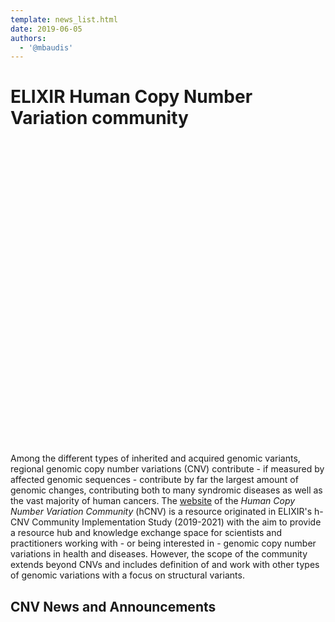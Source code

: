 ```yaml
---
template: news_list.html
date: 2019-06-05
authors:
  - '@mbaudis'
---
```


# ELIXIR Human Copy Number Variation community

<object style="float: right; width: 610px; margin-left: 15px; margin-bottom-10px; overflow: hidden" id="map" width="100%" height="500px" standby="loading data, please wait..." data="https://progenetix.org/services/geolocations?plotType=map&plotPars=map_w_px=600::map_h_px=480::marker_type=marker&inputfile=https://raw.githubusercontent.com/hcnv/hcnv.github.io/main/docs/contacts/people.tsv"></object>Among the different types of inherited and acquired genomic variants, regional genomic copy number variations (CNV) contribute - if measured by affected genomic sequences - contribute by far the largest amount of genomic changes, contributing both to many syndromic diseases as well as the vast majority of human cancers. The [website](https://hcnv.github.io) of the _Human Copy Number Variation Community_
(hCNV) is a resource originated in ELIXIR's h-CNV Community Implementation Study
(2019-2021) with the aim to provide a resource hub and knowledge exchange space for scientists and practitioners working with - or being interested in - genomic copy number variations in health and diseases. However, the scope of the community extends beyond CNVs and includes definition of and work with other types of genomic variations with a focus on structural variants.


## CNV News and Announcements
